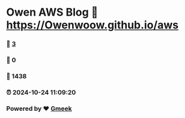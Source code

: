 # Owen AWS Blog :link: https://Owenwoow.github.io/aws 
### :page_facing_up: [3](https://Owenwoow.github.io/aws/tag.html) 
### :speech_balloon: 0 
### :hibiscus: 1438 
### :alarm_clock: 2024-10-24 11:09:20 
### Powered by :heart: [Gmeek](https://github.com/Meekdai/Gmeek)
